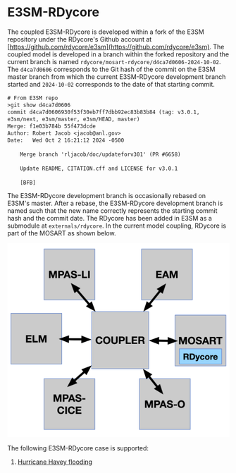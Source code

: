 # E3SM-RDycore

The coupled E3SM-RDycore is developed within a fork of the E3SM repository under the RDycore's Github account at [https://github.com/rdycore/e3sm](https://github.com/rdycore/e3sm). 
The coupled model is developed in a branch within the forked repository and the current branch is named `rdycore/mosart-rdycore/d4ca7d0606-2024-10-02`. 
The `d4ca7d0606` corresponds to the Git hash of the commit on the E3SM master branch from which the current E3SM-RDycore development branch started and `2024-10-02` corresponds to the date of that starting commit.

```text
# From E3SM repo
>git show d4ca7d0606
commit d4ca7d0606930f53f30eb7ff7dbb92ec83b83b84 (tag: v3.0.1, e3sm/next, e3sm/master, e3sm/HEAD, master)
Merge: f1e03b784b 55f473dcde
Author: Robert Jacob <jacob@anl.gov>
Date:   Wed Oct 2 16:21:12 2024 -0500

    Merge branch 'rljacob/doc/updateforv301' (PR #6658)

    Update README, CITATION.cff and LICENSE for v3.0.1

    [BFB]
```

The E3SM-RDycore development branch is occasionally rebased on E3SM's master. After a rebase, the E3SM-RDycore development branch is named such that the new name correctly represents the starting commit hash and the commit date. The RDycore has been added in E3SM as a submodule at
`externals/rdycore`. In the current model coupling, RDycore is part of the MOSART as shown below.

![image](e3sm-rdycore-via-mosart.png)

The following E3SM-RDycore case is supported:
1. [Hurricane Havey flooding](harvey-flooding/e3sm_harvey.md)

